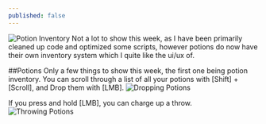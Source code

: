 ```yaml
---
published: false
---
```


![Potion Inventory]()
Not a lot to show this week, as I have been primarily cleaned up code and optimized some scripts, however potions do now have their own inventory system which I quite like the ui/ux of.

<!--excerpt-->

##Potions
Only a few things to show this week, the first one being potion inventory. You can scroll through a list of all your potions with [Shift] + [Scroll], and Drop them with [LMB]. 
![Dropping Potions]()

If you press and hold [LMB], you can charge up a throw.
![Throwing Potions]()

